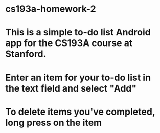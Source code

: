 # cs193a-homework-2

# This is a simple to-do list Android app for the CS193A course at Stanford.
# Enter an item for your to-do list in the text field and select "Add"
# To delete items you've completed, long press on the item
